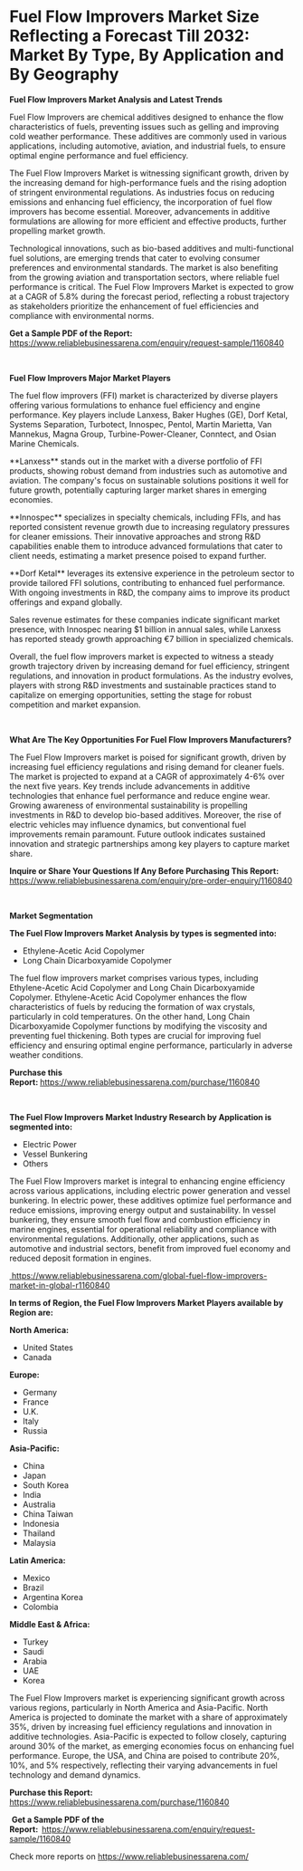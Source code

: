 <p><h1>Fuel Flow Improvers Market Size Reflecting a Forecast Till 2032: Market By Type, By Application and By Geography</h1></p><p><strong>Fuel Flow Improvers Market Analysis and Latest Trends</strong></p>
<p><p>Fuel Flow Improvers are chemical additives designed to enhance the flow characteristics of fuels, preventing issues such as gelling and improving cold weather performance. These additives are commonly used in various applications, including automotive, aviation, and industrial fuels, to ensure optimal engine performance and fuel efficiency.</p><p>The Fuel Flow Improvers Market is witnessing significant growth, driven by the increasing demand for high-performance fuels and the rising adoption of stringent environmental regulations. As industries focus on reducing emissions and enhancing fuel efficiency, the incorporation of fuel flow improvers has become essential. Moreover, advancements in additive formulations are allowing for more efficient and effective products, further propelling market growth.</p><p>Technological innovations, such as bio-based additives and multi-functional fuel solutions, are emerging trends that cater to evolving consumer preferences and environmental standards. The market is also benefiting from the growing aviation and transportation sectors, where reliable fuel performance is critical. The Fuel Flow Improvers Market is expected to grow at a CAGR of 5.8% during the forecast period, reflecting a robust trajectory as stakeholders prioritize the enhancement of fuel efficiencies and compliance with environmental norms.</p></p>
<p><strong>Get a Sample PDF of the Report:&nbsp;</strong> <a href="https://www.reliablebusinessarena.com/enquiry/request-sample/1160840?utm_campaign=3461&utm_medium=2&utm_source=Github&utm_content=ia&utm_term=22032025&utm_id=fuel-flow-improvers">https://www.reliablebusinessarena.com/enquiry/request-sample/1160840</a></p>
<p>&nbsp;</p>
<p><strong>Fuel Flow Improvers Major Market Players</strong></p>
<p><p>The fuel flow improvers (FFI) market is characterized by diverse players offering various formulations to enhance fuel efficiency and engine performance. Key players include Lanxess, Baker Hughes (GE), Dorf Ketal, Systems Separation, Turbotect, Innospec, Pentol, Martin Marietta, Van Mannekus, Magna Group, Turbine-Power-Cleaner, Conntect, and Osian Marine Chemicals.</p><p>**Lanxess** stands out in the market with a diverse portfolio of FFI products, showing robust demand from industries such as automotive and aviation. The company's focus on sustainable solutions positions it well for future growth, potentially capturing larger market shares in emerging economies.</p><p>**Innospec** specializes in specialty chemicals, including FFIs, and has reported consistent revenue growth due to increasing regulatory pressures for cleaner emissions. Their innovative approaches and strong R&D capabilities enable them to introduce advanced formulations that cater to client needs, estimating a market presence poised to expand further.</p><p>**Dorf Ketal** leverages its extensive experience in the petroleum sector to provide tailored FFI solutions, contributing to enhanced fuel performance. With ongoing investments in R&D, the company aims to improve its product offerings and expand globally.</p><p>Sales revenue estimates for these companies indicate significant market presence, with Innospec nearing $1 billion in annual sales, while Lanxess has reported steady growth approaching €7 billion in specialized chemicals.</p><p>Overall, the fuel flow improvers market is expected to witness a steady growth trajectory driven by increasing demand for fuel efficiency, stringent regulations, and innovation in product formulations. As the industry evolves, players with strong R&D investments and sustainable practices stand to capitalize on emerging opportunities, setting the stage for robust competition and market expansion.</p></p>
<p>&nbsp;</p>
<p><strong>What Are The Key Opportunities For Fuel Flow Improvers Manufacturers?</strong></p>
<p><p>The Fuel Flow Improvers market is poised for significant growth, driven by increasing fuel efficiency regulations and rising demand for cleaner fuels. The market is projected to expand at a CAGR of approximately 4-6% over the next five years. Key trends include advancements in additive technologies that enhance fuel performance and reduce engine wear. Growing awareness of environmental sustainability is propelling investments in R&D to develop bio-based additives. Moreover, the rise of electric vehicles may influence dynamics, but conventional fuel improvements remain paramount. Future outlook indicates sustained innovation and strategic partnerships among key players to capture market share.</p></p>
<p><strong>Inquire or Share Your Questions If Any Before Purchasing This Report:</strong> <a href="https://www.reliablebusinessarena.com/enquiry/pre-order-enquiry/1160840?utm_campaign=3461&utm_medium=2&utm_source=Github&utm_content=ia&utm_term=22032025&utm_id=fuel-flow-improvers">https://www.reliablebusinessarena.com/enquiry/pre-order-enquiry/1160840</a></p>
<p>&nbsp;</p>
<p><strong>Market Segmentation</strong></p>
<p><strong>The Fuel Flow Improvers Market Analysis by types is segmented into:</strong></p>
<p><ul><li>Ethylene-Acetic Acid Copolymer</li><li>Long Chain Dicarboxyamide Copolymer</li></ul></p>
<p><p>The fuel flow improvers market comprises various types, including Ethylene-Acetic Acid Copolymer and Long Chain Dicarboxyamide Copolymer. Ethylene-Acetic Acid Copolymer enhances the flow characteristics of fuels by reducing the formation of wax crystals, particularly in cold temperatures. On the other hand, Long Chain Dicarboxyamide Copolymer functions by modifying the viscosity and preventing fuel thickening. Both types are crucial for improving fuel efficiency and ensuring optimal engine performance, particularly in adverse weather conditions.</p></p>
<p><strong>Purchase this Report:&nbsp;</strong><a href="https://www.reliablebusinessarena.com/purchase/1160840?utm_campaign=3461&utm_medium=2&utm_source=Github&utm_content=ia&utm_term=22032025&utm_id=fuel-flow-improvers">https://www.reliablebusinessarena.com/purchase/1160840</a></p>
<p>&nbsp;</p>
<p><strong>The Fuel Flow Improvers Market Industry Research by Application is segmented into:</strong></p>
<p><ul><li>Electric Power</li><li>Vessel Bunkering</li><li>Others</li></ul></p>
<p><p>The Fuel Flow Improvers market is integral to enhancing engine efficiency across various applications, including electric power generation and vessel bunkering. In electric power, these additives optimize fuel performance and reduce emissions, improving energy output and sustainability. In vessel bunkering, they ensure smooth fuel flow and combustion efficiency in marine engines, essential for operational reliability and compliance with environmental regulations. Additionally, other applications, such as automotive and industrial sectors, benefit from improved fuel economy and reduced deposit formation in engines.</p></p>
<p><a href="https://www.reliablebusinessarena.com/global-fuel-flow-improvers-market-in-global-r1160840?utm_campaign=3461&utm_medium=2&utm_source=Github&utm_content=ia&utm_term=22032025&utm_id=fuel-flow-improvers">&nbsp;https://www.reliablebusinessarena.com/global-fuel-flow-improvers-market-in-global-r1160840</a></p>
<p><strong>In terms of Region, the Fuel Flow Improvers Market Players available by Region are:</strong></p>
<p>
    <p> <strong> North America: </strong>
        <ul>
            <li>United States</li>
            <li>Canada</li>
        </ul>
        </p> 
    <p> <strong> Europe: </strong>
        <ul>
            <li>Germany</li>
            <li>France</li>
            <li>U.K.</li>
            <li>Italy</li>
            <li>Russia</li>
        </ul>
        </p> 
    <p> <strong> Asia-Pacific: </strong>
        <ul>
            <li>China</li>
            <li>Japan</li>
            <li>South Korea</li>
            <li>India</li>
            <li>Australia</li>
            <li>China Taiwan</li>
            <li>Indonesia</li>
            <li>Thailand</li>
            <li>Malaysia</li>
        </ul>
        </p> 
    <p> <strong> Latin America: </strong>
        <ul>
            <li>Mexico</li>
            <li>Brazil</li>
            <li>Argentina Korea</li>
            <li>Colombia</li>
        </ul>
        </p> 
    <p> <strong> Middle East & Africa: </strong>
        <ul>
            <li>Turkey</li>
            <li>Saudi</li>
            <li>Arabia</li>
            <li>UAE</li>
            <li>Korea</li>
        </ul>
    </p>
    </p>
<p><p>The Fuel Flow Improvers market is experiencing significant growth across various regions, particularly in North America and Asia-Pacific. North America is projected to dominate the market with a share of approximately 35%, driven by increasing fuel efficiency regulations and innovation in additive technologies. Asia-Pacific is expected to follow closely, capturing around 30% of the market, as emerging economies focus on enhancing fuel performance. Europe, the USA, and China are poised to contribute 20%, 10%, and 5% respectively, reflecting their varying advancements in fuel technology and demand dynamics.</p></p>
<p><strong>Purchase this Report: </strong><a href="https://www.reliablebusinessarena.com/purchase/1160840?utm_campaign=3461&utm_medium=2&utm_source=Github&utm_content=ia&utm_term=22032025&utm_id=fuel-flow-improvers">https://www.reliablebusinessarena.com/purchase/1160840</a></p>
<p>&nbsp;<strong>Get a Sample PDF of the Report:&nbsp;&nbsp;</strong><a href="https://www.reliablebusinessarena.com/enquiry/request-sample/1160840?utm_campaign=3461&utm_medium=2&utm_source=Github&utm_content=ia&utm_term=22032025&utm_id=fuel-flow-improvers">https://www.reliablebusinessarena.com/enquiry/request-sample/1160840</a></p>
<p><strong></strong></p>
<p>Check more reports on <a href="https://www.reliablebusinessarena.com/?utm_campaign=3461&utm_medium=2&utm_source=Github&utm_content=ia&utm_term=22032025&utm_id=fuel-flow-improvers">https://www.reliablebusinessarena.com/</a></p>